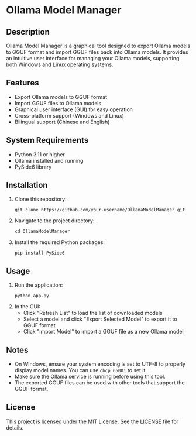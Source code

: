 # Ollama Model Manager

## Description

Ollama Model Manager is a graphical tool designed to export Ollama models to GGUF format and import GGUF files back into Ollama models. It provides an intuitive user interface for managing your Ollama models, supporting both Windows and Linux operating systems.

## Features

- Export Ollama models to GGUF format
- Import GGUF files to Ollama models
- Graphical user interface (GUI) for easy operation
- Cross-platform support (Windows and Linux)
- Bilingual support (Chinese and English)

## System Requirements

- Python 3.11 or higher
- Ollama installed and running
- PySide6 library

## Installation

1. Clone this repository:
   ```
   git clone https://github.com/your-username/OllamaModelManager.git
   ```
2. Navigate to the project directory:
   ```
   cd OllamaModelManager
   ```
3. Install the required Python packages:
   ```
   pip install PySide6
   ```

## Usage

1. Run the application:
   ```
   python app.py
   ```
2. In the GUI:
   - Click "Refresh List" to load the list of downloaded models
   - Select a model and click "Export Selected Model" to export it to GGUF format
   - Click "Import Model" to import a GGUF file as a new Ollama model

## Notes

- On Windows, ensure your system encoding is set to UTF-8 to properly display model names. You can use `chcp 65001` to set it.
- Make sure the Ollama service is running before using this tool.
- The exported GGUF files can be used with other tools that support the GGUF format.

## License

This project is licensed under the MIT License. See the [LICENSE](LICENSE) file for details.